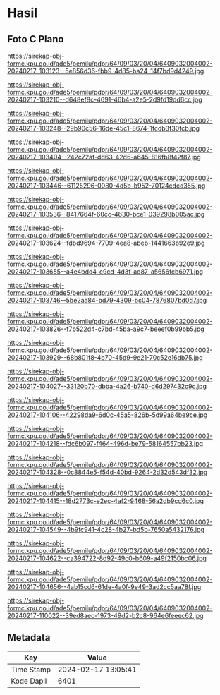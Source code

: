# Hasil

## Foto C Plano

https://sirekap-obj-formc.kpu.go.id/ade5/pemilu/pdpr/64/09/03/20/04/6409032004002-20240217-103123--5e856d36-fbb9-4d85-ba24-14f7bd9d4249.jpg

https://sirekap-obj-formc.kpu.go.id/ade5/pemilu/pdpr/64/09/03/20/04/6409032004002-20240217-103210--d648ef8c-4691-46b4-a2e5-2d9fd19dd6cc.jpg

https://sirekap-obj-formc.kpu.go.id/ade5/pemilu/pdpr/64/09/03/20/04/6409032004002-20240217-103248--29b90c56-16de-45c1-8674-1fcdb3f30fcb.jpg

https://sirekap-obj-formc.kpu.go.id/ade5/pemilu/pdpr/64/09/03/20/04/6409032004002-20240217-103404--242c72af-dd63-42d6-a645-816fb8f42f87.jpg

https://sirekap-obj-formc.kpu.go.id/ade5/pemilu/pdpr/64/09/03/20/04/6409032004002-20240217-103446--61125296-0080-4d5b-b952-70124cdcd355.jpg

https://sirekap-obj-formc.kpu.go.id/ade5/pemilu/pdpr/64/09/03/20/04/6409032004002-20240217-103536--8417664f-60cc-4630-bce1-039298b005ac.jpg

https://sirekap-obj-formc.kpu.go.id/ade5/pemilu/pdpr/64/09/03/20/04/6409032004002-20240217-103624--fdbd9694-7709-4ea8-abeb-1441663b92e9.jpg

https://sirekap-obj-formc.kpu.go.id/ade5/pemilu/pdpr/64/09/03/20/04/6409032004002-20240217-103655--a4e4bdd4-c9cd-4d3f-ad87-a5656fcb6971.jpg

https://sirekap-obj-formc.kpu.go.id/ade5/pemilu/pdpr/64/09/03/20/04/6409032004002-20240217-103746--5be2aa84-bd79-4309-bc04-7876807bd0d7.jpg

https://sirekap-obj-formc.kpu.go.id/ade5/pemilu/pdpr/64/09/03/20/04/6409032004002-20240217-103826--f7b522d4-c7bd-45ba-a9c7-beeef0b99bb5.jpg

https://sirekap-obj-formc.kpu.go.id/ade5/pemilu/pdpr/64/09/03/20/04/6409032004002-20240217-103929--68b801f8-4b70-45d9-9e21-70c52e16db75.jpg

https://sirekap-obj-formc.kpu.go.id/ade5/pemilu/pdpr/64/09/03/20/04/6409032004002-20240217-104027--33120b70-dbba-4a26-b740-d6d297432c9c.jpg

https://sirekap-obj-formc.kpu.go.id/ade5/pemilu/pdpr/64/09/03/20/04/6409032004002-20240217-104106--42298da9-6d0c-45a5-826b-5d99a64be9ce.jpg

https://sirekap-obj-formc.kpu.go.id/ade5/pemilu/pdpr/64/09/03/20/04/6409032004002-20240217-104218--fdc6b097-f464-496d-be79-58164557bb23.jpg

https://sirekap-obj-formc.kpu.go.id/ade5/pemilu/pdpr/64/09/03/20/04/6409032004002-20240217-104328--0c8844e5-f54d-40bd-9264-2d32d543df32.jpg

https://sirekap-obj-formc.kpu.go.id/ade5/pemilu/pdpr/64/09/03/20/04/6409032004002-20240217-104415--18d2773c-e2ec-4af2-9468-56a2db9cd6c0.jpg

https://sirekap-obj-formc.kpu.go.id/ade5/pemilu/pdpr/64/09/03/20/04/6409032004002-20240217-104549--4b9fc941-4c28-4b27-bd5b-7650a5432176.jpg

https://sirekap-obj-formc.kpu.go.id/ade5/pemilu/pdpr/64/09/03/20/04/6409032004002-20240217-104622--ca394722-8d92-49c0-b609-a49f2150bc06.jpg

https://sirekap-obj-formc.kpu.go.id/ade5/pemilu/pdpr/64/09/03/20/04/6409032004002-20240217-104656--4ab15cd6-61de-4a0f-9e49-3ad2cc5aa78f.jpg

https://sirekap-obj-formc.kpu.go.id/ade5/pemilu/pdpr/64/09/03/20/04/6409032004002-20240217-110022--39ed8aec-1973-49d2-b2c8-964e6feeec62.jpg


## Metadata

| Key        | Value               |
| ---------- | ------------------- |
| Time Stamp | 2024-02-17 13:05:41 |
| Kode Dapil | 6401                |



